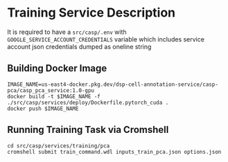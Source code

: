 # Training Service Description
It is required to have a `src/casp/.env` with `GOOGLE_SERVICE_ACCOUNT_CREDENTIALS` variable which includes service account json credentials dumped as oneline string
## Building Docker Image
```
IMAGE_NAME=us-east4-docker.pkg.dev/dsp-cell-annotation-service/casp-pca/casp_pca_service:1.0-gpu
docker build -t $IMAGE_NAME -f ./src/casp/services/deploy/Dockerfile.pytorch_cuda .
docker push $IMAGE_NAME
```
## Running Training Task via Cromshell
```
cd src/casp/services/training/pca
cromshell submit train_command.wdl inputs_train_pca.json options.json
```

